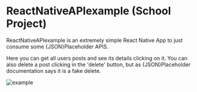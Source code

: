 # ReactNativeAPIexample (School Project)

ReactNativeAPIexample is an extremely simple React Native App to just consume some {JSON}Placeholder APIS.

Here you can get all users posts and see its details clicking on it.
You can also delete a post clicking in the 'delete' button, but as {JSON}Placeholder documentation says it is a fake delete.

![example](https://user-images.githubusercontent.com/39105309/202867278-43173548-66f0-40fb-9ae1-7218c0cafcc6.gif)
